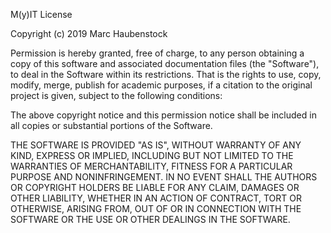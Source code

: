 M(y)IT License

Copyright (c) 2019 Marc Haubenstock

Permission is hereby granted, free of charge, to any person obtaining a copy
of this software and associated documentation files (the "Software"), to deal
in the Software within its restrictions. That is the rights
to use, copy, modify, merge, publish for academic purposes, if a citation to the original project is given, 
subject to the following conditions:

The above copyright notice and this permission notice shall be included in all
copies or substantial portions of the Software.

THE SOFTWARE IS PROVIDED "AS IS", WITHOUT WARRANTY OF ANY KIND, EXPRESS OR
IMPLIED, INCLUDING BUT NOT LIMITED TO THE WARRANTIES OF MERCHANTABILITY,
FITNESS FOR A PARTICULAR PURPOSE AND NONINFRINGEMENT. IN NO EVENT SHALL THE
AUTHORS OR COPYRIGHT HOLDERS BE LIABLE FOR ANY CLAIM, DAMAGES OR OTHER
LIABILITY, WHETHER IN AN ACTION OF CONTRACT, TORT OR OTHERWISE, ARISING FROM,
OUT OF OR IN CONNECTION WITH THE SOFTWARE OR THE USE OR OTHER DEALINGS IN THE
SOFTWARE.
